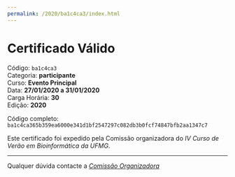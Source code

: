 ```yaml
---
permalink: /2020/ba1c4ca3/index.html
---
```


# Certificado Válido

Código: `ba1c4ca3`<br>
Categoria: **participante**<br>
Curso: **Evento Principal**<br>
Data: **27/01/2020 a 31/01/2020**<br>
Carga Horária: **30**<br>
Edição: **2020**<br>


Código completo: `ba1c4ca365b359ea6000e341d1bf2547297c082db3b0fcf74847bfb2aa1347c7`


Este certificado foi expedido pela Comissão organizadora do *IV Curso de Verão em Bioinformática da UFMG*.

----

Qualquer dúvida contacte a [_Comissão Organizadora_](<mailto:cursobioinfoufmg@gmail.com$subject=[Certificados]>)

